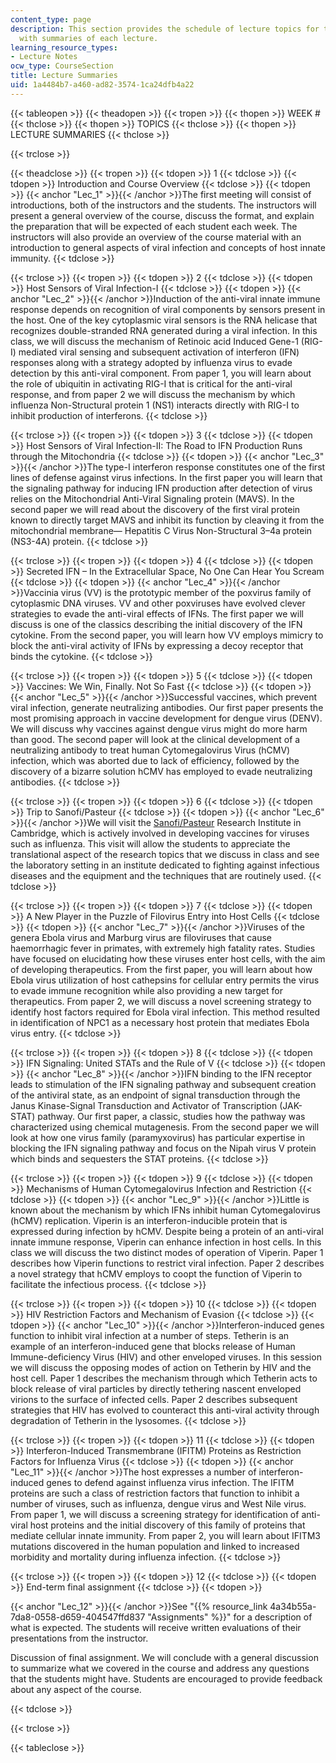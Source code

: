 ```yaml
---
content_type: page
description: This section provides the schedule of lecture topics for the course along
  with summaries of each lecture.
learning_resource_types:
- Lecture Notes
ocw_type: CourseSection
title: Lecture Summaries
uid: 1a4484b7-a460-ad82-3574-1ca24dfb4a22
---
```


{{< tableopen >}}
{{< theadopen >}}
{{< tropen >}}
{{< thopen >}}
WEEK #
{{< thclose >}}
{{< thopen >}}
TOPICS
{{< thclose >}}
{{< thopen >}}
LECTURE SUMMARIES
{{< thclose >}}

{{< trclose >}}

{{< theadclose >}}
{{< tropen >}}
{{< tdopen >}}
1
{{< tdclose >}}
{{< tdopen >}}
Introduction and Course Overview
{{< tdclose >}}
{{< tdopen >}}
{{< anchor "Lec_1" >}}{{< /anchor >}}The first meeting will consist of introductions, both of the instructors and the students. The instructors will present a general overview of the course, discuss the format, and explain the preparation that will be expected of each student each week. The instructors will also provide an overview of the course material with an introduction to general aspects of viral infection and concepts of host innate immunity.
{{< tdclose >}}

{{< trclose >}}
{{< tropen >}}
{{< tdopen >}}
2
{{< tdclose >}}
{{< tdopen >}}
Host Sensors of Viral Infection-I
{{< tdclose >}}
{{< tdopen >}}
{{< anchor "Lec_2" >}}{{< /anchor >}}Induction of the anti-viral innate immune response depends on recognition of viral components by sensors present in the host. One of the key cytoplasmic viral sensors is the RNA helicase that recognizes double-stranded RNA generated during a viral infection. In this class, we will discuss the mechanism of Retinoic acid Induced Gene-1 (RIG-I) mediated viral sensing and subsequent activation of interferon (IFN) responses along with a strategy adopted by influenza virus to evade detection by this anti-viral component. From paper 1, you will learn about the role of ubiquitin in activating RIG-I that is critical for the anti-viral response, and from paper 2 we will discuss the mechanism by which influenza Non-Structural protein 1 (NS1) interacts directly with RIG-I to inhibit production of interferons.
{{< tdclose >}}

{{< trclose >}}
{{< tropen >}}
{{< tdopen >}}
3
{{< tdclose >}}
{{< tdopen >}}
Host Sensors of Viral Infection-II: The Road to IFN Production Runs through the Mitochondria
{{< tdclose >}}
{{< tdopen >}}
{{< anchor "Lec_3" >}}{{< /anchor >}}The type-I interferon response constitutes one of the first lines of defense against virus infections. In the first paper you will learn that the signaling pathway for inducing IFN production after detection of virus relies on the Mitochondrial Anti-Viral Signaling protein (MAVS). In the second paper we will read about the discovery of the first viral protein known to directly target MAVS and inhibit its function by cleaving it from the mitochondrial membrane— Hepatitis C Virus Non-Structural 3–4a protein (NS3-4A) protein.
{{< tdclose >}}

{{< trclose >}}
{{< tropen >}}
{{< tdopen >}}
4
{{< tdclose >}}
{{< tdopen >}}
Secreted IFN – In the Extracellular Space, No One Can Hear You Scream
{{< tdclose >}}
{{< tdopen >}}
{{< anchor "Lec_4" >}}{{< /anchor >}}Vaccinia virus (VV) is the prototypic member of the poxvirus family of cytoplasmic DNA viruses. VV and other poxviruses have evolved clever strategies to evade the anti-viral effects of IFNs. The first paper we will discuss is one of the classics describing the initial discovery of the IFN cytokine. From the second paper, you will learn how VV employs mimicry to block the anti-viral activity of IFNs by expressing a decoy receptor that binds the cytokine.
{{< tdclose >}}

{{< trclose >}}
{{< tropen >}}
{{< tdopen >}}
5
{{< tdclose >}}
{{< tdopen >}}
Vaccines: We Win, Finally. Not So Fast
{{< tdclose >}}
{{< tdopen >}}
{{< anchor "Lec_5" >}}{{< /anchor >}}Successful vaccines, which prevent viral infection, generate neutralizing antibodies. Our first paper presents the most promising approach in vaccine development for dengue virus (DENV). We will discuss why vaccines against dengue virus might do more harm than good. The second paper will look at the clinical development of a neutralizing antibody to treat human Cytomegalovirus Virus (hCMV) infection, which was aborted due to lack of efficiency, followed by the discovery of a bizarre solution hCMV has employed to evade neutralizing antibodies.
{{< tdclose >}}

{{< trclose >}}
{{< tropen >}}
{{< tdopen >}}
6
{{< tdclose >}}
{{< tdopen >}}
Trip to Sanofi/Pasteur
{{< tdclose >}}
{{< tdopen >}}
{{< anchor "Lec_6" >}}{{< /anchor >}}We will visit the [Sanofi/Pasteur](http://www.sanofipasteur.us/) Research Institute in Cambridge, which is actively involved in developing vaccines for viruses such as influenza. This visit will allow the students to appreciate the translational aspect of the research topics that we discuss in class and see the laboratory setting in an institute dedicated to fighting against infectious diseases and the equipment and the techniques that are routinely used.
{{< tdclose >}}

{{< trclose >}}
{{< tropen >}}
{{< tdopen >}}
7
{{< tdclose >}}
{{< tdopen >}}
A New Player in the Puzzle of Filovirus Entry into Host Cells
{{< tdclose >}}
{{< tdopen >}}
{{< anchor "Lec_7" >}}{{< /anchor >}}Viruses of the genera Ebola virus and Marburg virus are filoviruses that cause haemorrhagic fever in primates, with extremely high fatality rates. Studies have focused on elucidating how these viruses enter host cells, with the aim of developing therapeutics. From the first paper, you will learn about how Ebola virus utilization of host cathepsins for cellular entry permits the virus to evade immune recognition while also providing a new target for therapeutics. From paper 2, we will discuss a novel screening strategy to identify host factors required for Ebola viral infection. This method resulted in identification of NPC1 as a necessary host protein that mediates Ebola virus entry.
{{< tdclose >}}

{{< trclose >}}
{{< tropen >}}
{{< tdopen >}}
8
{{< tdclose >}}
{{< tdopen >}}
IFN Signaling: United STATs and the Rule of V
{{< tdclose >}}
{{< tdopen >}}
{{< anchor "Lec_8" >}}{{< /anchor >}}IFN binding to the IFN receptor leads to stimulation of the IFN signaling pathway and subsequent creation of the antiviral state, as an endpoint of signal transduction through the Janus Kinase-Signal Transduction and Activator of Transcription (JAK-STAT) pathway. Our first paper, a classic, studies how the pathway was characterized using chemical mutagenesis. From the second paper we will look at how one virus family (paramyxovirus) has particular expertise in blocking the IFN signaling pathway and focus on the Nipah virus V protein which binds and sequesters the STAT proteins.
{{< tdclose >}}

{{< trclose >}}
{{< tropen >}}
{{< tdopen >}}
9
{{< tdclose >}}
{{< tdopen >}}
Mechanisms of Human Cytomegalovirus Infection and Restriction
{{< tdclose >}}
{{< tdopen >}}
{{< anchor "Lec_9" >}}{{< /anchor >}}Little is known about the mechanism by which IFNs inhibit human Cytomegalovirus (hCMV) replication. Viperin is an interferon-inducible protein that is expressed during infection by hCMV. Despite being a protein of an anti-viral innate immune response, Viperin can enhance infection in host cells. In this class we will discuss the two distinct modes of operation of Viperin. Paper 1 describes how Viperin functions to restrict viral infection. Paper 2 describes a novel strategy that hCMV employs to coopt the function of Viperin to facilitate the infectious process.
{{< tdclose >}}

{{< trclose >}}
{{< tropen >}}
{{< tdopen >}}
10
{{< tdclose >}}
{{< tdopen >}}
HIV Restriction Factors and Mechanism of Evasion
{{< tdclose >}}
{{< tdopen >}}
{{< anchor "Lec_10" >}}{{< /anchor >}}Interferon-induced genes function to inhibit viral infection at a number of steps. Tetherin is an example of an interferon-induced gene that blocks release of Human Immune-deficiency Virus (HIV) and other enveloped viruses. In this session we will discuss the opposing modes of action on Tetherin by HIV and the host cell. Paper 1 describes the mechanism through which Tetherin acts to block release of viral particles by directly tethering nascent enveloped virions to the surface of infected cells. Paper 2 describes subsequent strategies that HIV has evolved to counteract this anti-viral activity through degradation of Tetherin in the lysosomes.
{{< tdclose >}}

{{< trclose >}}
{{< tropen >}}
{{< tdopen >}}
11
{{< tdclose >}}
{{< tdopen >}}
Interferon-Induced Transmembrane (IFITM) Proteins as Restriction Factors for Influenza Virus
{{< tdclose >}}
{{< tdopen >}}
{{< anchor "Lec_11" >}}{{< /anchor >}}The host expresses a number of interferon-induced genes to defend against influenza virus infection. The IFITM proteins are such a class of restriction factors that function to inhibit a number of viruses, such as influenza, dengue virus and West Nile virus. From paper 1, we will discuss a screening strategy for identification of anti-viral host proteins and the initial discovery of this family of proteins that mediate cellular innate immunity. From paper 2, you will learn about IFITM3 mutations discovered in the human population and linked to increased morbidity and mortality during influenza infection.
{{< tdclose >}}

{{< trclose >}}
{{< tropen >}}
{{< tdopen >}}
12
{{< tdclose >}}
{{< tdopen >}}
End-term final assignment
{{< tdclose >}}
{{< tdopen >}}


{{< anchor "Lec_12" >}}{{< /anchor >}}See "{{% resource_link 4a34b55a-7da8-0558-d659-404547ffd837 "Assignments" %}}" for a description of what is expected. The students will receive written evaluations of their presentations from the instructor.

Discussion of final assignment. We will conclude with a general discussion to summarize what we covered in the course and address any questions that the students might have. Students are encouraged to provide feedback about any aspect of the course.


{{< tdclose >}}

{{< trclose >}}

{{< tableclose >}}